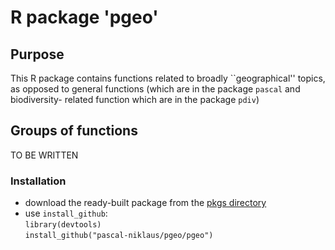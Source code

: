 # R package 'pgeo'

## Purpose

This R package contains functions related to broadly ``geographical'' topics,
as opposed to general functions (which are in the package `pascal` and biodiversity-
related function which are in the package `pdiv`)

## Groups of functions 

TO BE WRITTEN

### Installation

* download the ready-built package from the [pkgs directory](https://github.com/pascal-niklaus/pgeo/tree/master/pkgs)
* use `install_github`:  
`library(devtools)`  
`install_github("pascal-niklaus/pgeo/pgeo")`


